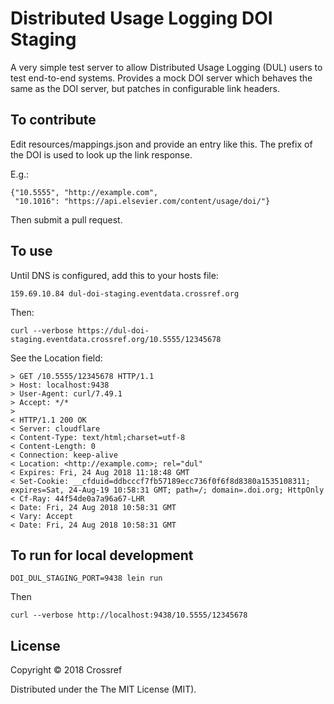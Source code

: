 # Distributed Usage Logging DOI Staging

A very simple test server to allow Distributed Usage Logging (DUL) users to test end-to-end systems. Provides a mock DOI server which behaves the same as the DOI server, but patches in configurable link headers. 

## To contribute

Edit resources/mappings.json and provide an entry like this. The prefix of the DOI is used to look up the link response.

E.g.:

    {"10.5555", "http://example.com",
     "10.1016": "https://api.elsevier.com/content/usage/doi/"}

Then submit a pull request.

## To use

Until DNS is configured, add this to your hosts file:

    159.69.10.84 dul-doi-staging.eventdata.crossref.org

Then:

    curl --verbose https://dul-doi-staging.eventdata.crossref.org/10.5555/12345678

See the Location field:

    > GET /10.5555/12345678 HTTP/1.1
    > Host: localhost:9438
    > User-Agent: curl/7.49.1
    > Accept: */*
    >
    < HTTP/1.1 200 OK
    < Server: cloudflare
    < Content-Type: text/html;charset=utf-8
    < Content-Length: 0
    < Connection: keep-alive
    < Location: <http://example.com>; rel="dul"
    < Expires: Fri, 24 Aug 2018 11:18:48 GMT
    < Set-Cookie: __cfduid=ddbcccf7fb57189ecc736f0f6f8d8380a1535108311; expires=Sat, 24-Aug-19 10:58:31 GMT; path=/; domain=.doi.org; HttpOnly
    < Cf-Ray: 44f54de0a7a96a67-LHR
    < Date: Fri, 24 Aug 2018 10:58:31 GMT
    < Vary: Accept
    < Date: Fri, 24 Aug 2018 10:58:31 GMT

## To run for local development

    DOI_DUL_STAGING_PORT=9438 lein run

Then 

    curl --verbose http://localhost:9438/10.5555/12345678



## License

Copyright © 2018 Crossref

Distributed under the The MIT License (MIT).
